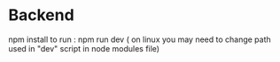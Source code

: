 # Backend
npm install
to run : npm run dev  ( on linux you may need to change path used in "dev" script in node modules file)